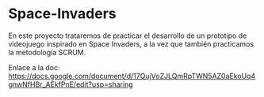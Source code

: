 # Space-Invaders

En este proyecto trataremos de practicar el desarrollo de un prototipo de videojuego inspirado en Space Invaders, a la vez que también practicamos la metodología SCRUM.

Enlace a la doc: https://docs.google.com/document/d/17QujVoZJLQmRpTWN5AZ0aEkoUq4gnwNfHBr_AEkfPnE/edit?usp=sharing
